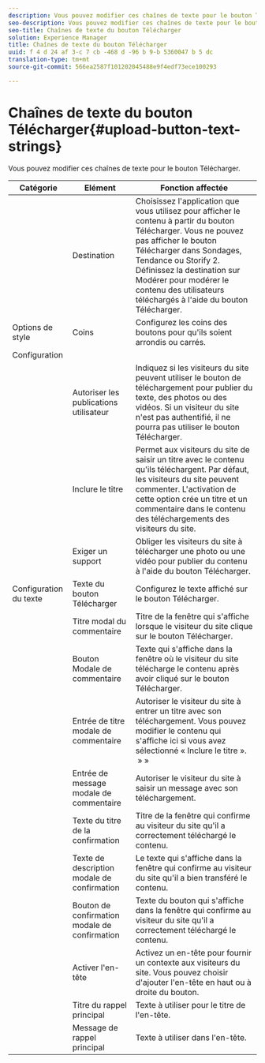 ```yaml
---
description: Vous pouvez modifier ces chaînes de texte pour le bouton Télécharger.
seo-description: Vous pouvez modifier ces chaînes de texte pour le bouton Télécharger.
seo-title: Chaînes de texte du bouton Télécharger
solution: Experience Manager
title: Chaînes de texte du bouton Télécharger
uuid: f 4 d 24 af 3-c 7 cb -468 d -96 b 9-b 5360047 b 5 dc
translation-type: tm+mt
source-git-commit: 566ea2587f101202045488e9f4edf73ece100293

---
```



# Chaînes de texte du bouton Télécharger{#upload-button-text-strings}

Vous pouvez modifier ces chaînes de texte pour le bouton Télécharger.



| Catégorie | Elément | Fonction affectée |
|---|---|---|
|  | Destination | Choisissez l'application que vous utilisez pour afficher le contenu à partir du bouton Télécharger. Vous ne pouvez pas afficher le bouton Télécharger dans Sondages, Tendance ou Storify 2. Définissez la destination sur Modérer pour modérer le contenu des utilisateurs téléchargés à l'aide du bouton Télécharger. |
| Options de style | Coins | Configurez les coins des boutons pour qu'ils soient arrondis ou carrés. |
| Configuration |  |  |
|  | Autoriser les publications utilisateur | Indiquez si les visiteurs du site peuvent utiliser le bouton de téléchargement pour publier du texte, des photos ou des vidéos. Si un visiteur du site n'est pas authentifié, il ne pourra pas utiliser le bouton Télécharger. |
|  | Inclure le titre | Permet aux visiteurs du site de saisir un titre avec le contenu qu'ils téléchargent. Par défaut, les visiteurs du site peuvent commenter. L'activation de cette option crée un titre et un commentaire dans le contenu des téléchargements des visiteurs du site. |
|  | Exiger un support | Obliger les visiteurs du site à télécharger une photo ou une vidéo pour publier du contenu à l'aide du bouton Télécharger. |
| Configuration du texte | Texte du bouton Télécharger | Configurez le texte affiché sur le bouton Télécharger. |
|  | Titre modal du commentaire | Titre de la fenêtre qui s'affiche lorsque le visiteur du site clique sur le bouton Télécharger. |
|  | Bouton Modale de commentaire | Texte qui s'affiche dans la fenêtre où le visiteur du site télécharge le contenu après avoir cliqué sur le bouton Télécharger. |
|  | Entrée de titre modale de commentaire | Autoriser le visiteur du site à entrer un titre avec son téléchargement. Vous pouvez modifier le contenu qui s'affiche ici si vous avez sélectionné « Inclure le titre ».  » » |
|  | Entrée de message modale de commentaire | Autoriser le visiteur du site à saisir un message avec son téléchargement. |
|  | Texte du titre de la confirmation | Titre de la fenêtre qui confirme au visiteur du site qu'il a correctement téléchargé le contenu. |
|  | Texte de description modale de confirmation | Le texte qui s'affiche dans la fenêtre qui confirme au visiteur du site qu'il a bien transféré le contenu. |
|  | Bouton de confirmation modale de confirmation | Texte du bouton qui s'affiche dans la fenêtre qui confirme au visiteur du site qu'il a correctement téléchargé le contenu. |
|  | Activer l'en-tête | Activez un en-tête pour fournir un contexte aux visiteurs du site. Vous pouvez choisir d'ajouter l'en-tête en haut ou à droite du bouton. |
|  | Titre du rappel principal | Texte à utiliser pour le titre de l'en-tête. |
|  | Message de rappel principal | Texte à utiliser dans l'en-tête. |


